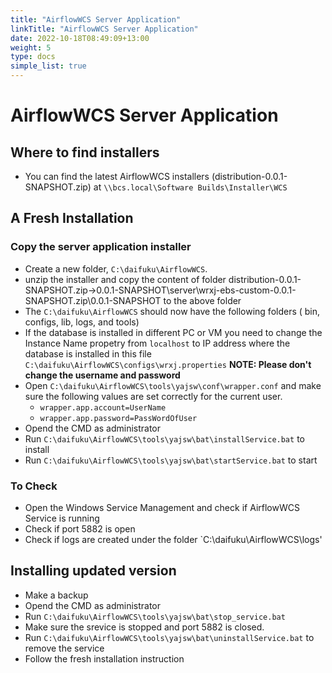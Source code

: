 ```yaml
---
title: "AirflowWCS Server Application"
linkTitle: "AirflowWCS Server Application"
date: 2022-10-18T08:49:09+13:00
weight: 5
type: docs
simple_list: true
---
```


# AirflowWCS Server Application

## Where to find installers
- You can find the latest AirflowWCS installers (distribution-0.0.1-SNAPSHOT.zip) at `\\bcs.local\Software Builds\Installer\WCS`


## A Fresh Installation

### Copy the server application installer
- Create a new folder, `C:\daifuku\AirflowWCS`.
- unzip the installer and copy the content of folder distribution-0.0.1-SNAPSHOT.zip->0.0.1-SNAPSHOT\server\wrxj-ebs-custom-0.0.1-SNAPSHOT.zip\0.0.1-SNAPSHOT to the above folder
- The `C:\daifuku\AirflowWCS` should now have the following folders ( bin, configs, lib, logs, and tools)
- If the database is installed in different PC or VM you need to change the Instance Name propetry from `localhost` to IP address where the database is installed in this file `C:\daifuku\AirflowWCS\configs\wrxj.properties`  **NOTE: Please don't change the username and password** 
- Open `C:\daifuku\AirflowWCS\tools\yajsw\conf\wrapper.conf` and make sure the following values are set correctly for the current user. 
  - `wrapper.app.account=UserName`
  - `wrapper.app.password=PassWordOfUser`
- Opend the CMD as administrator 
- Run `C:\daifuku\AirflowWCS\tools\yajsw\bat\installService.bat` to install
- Run `C:\daifuku\AirflowWCS\tools\yajsw\bat\startService.bat`   to start

### To Check 
- Open the Windows Service Management and check if AirflowWCS Service is running
- Check if port 5882 is open
- Check if logs are created under the folder `C:\daifuku\AirflowWCS\logs' 

## Installing updated version
- Make a backup
- Opend the CMD as administrator
- Run `C:\daifuku\AirflowWCS\tools\yajsw\bat\stop_service.bat`
- Make sure the srevice is stopped and port 5882 is closed. 
- Run `C:\daifuku\AirflowWCS\tools\yajsw\bat\uninstallService.bat` to remove the service
- Follow the fresh installation instruction

